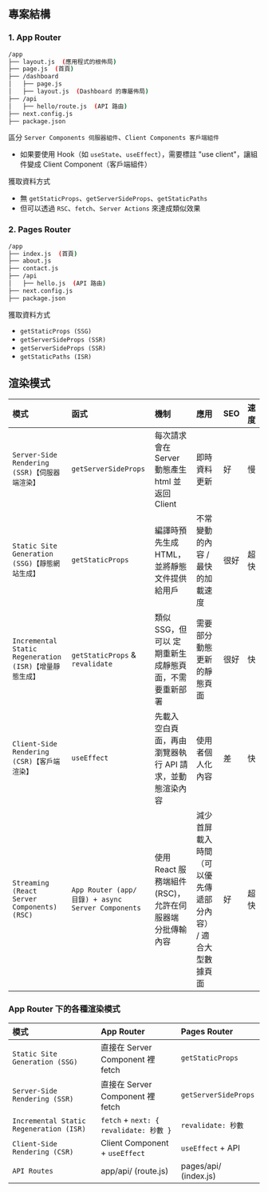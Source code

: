 ## 專案結構

### 1. App Router
```bash
/app
├── layout.js  (應用程式的根佈局)
├── page.js  (首頁)
├── /dashboard
│   ├── page.js
│   ├── layout.js  (Dashboard 的專屬佈局)
├── /api
│   ├── hello/route.js  (API 路由)
├── next.config.js
├── package.json
```
區分 `Server Components 伺服器組件`、`Client Components 客戶端組件`
- 如果要使用 Hook（如 `useState`、`useEffect`），需要標註 "use client"，讓組件變成 Client Component（客戶端組件）

獲取資料方式
- 無 `getStaticProps`、`getServerSideProps`、`getStaticPaths`
- 但可以透過 `RSC`、`fetch`、`Server Actions` 來達成類似效果

### 2. Pages Router
```bash
/app
├── index.js  (首頁)
├── about.js
├── contact.js
├── /api
│   ├── hello.js  (API 路由)
├── next.config.js
├── package.json
```
獲取資料方式
- `getStaticProps (SSG)`
- `getServerSideProps (SSR)`
- `getServerSideProps (SSR)`
- `getStaticPaths (ISR)`

## 渲染模式

| 模式 | 函式 | 機制 | 應用 | SEO | 速度 |
| :- | :- | :- | :- | :- | :- |
| `Server-Side Rendering (SSR)【伺服器端渲染】` | `getServerSideProps` | 每次請求會在 Server 動態產生 html 並返回 Client | 即時資料更新 | 好 | 慢 |
| `Static Site Generation (SSG)【靜態網站生成】` | `getStaticProps` | 編譯時預先生成 HTML，並將靜態文件提供給用戶 | 不常變動的內容 / 最快的加載速度 | 很好 | 超快 |
| `Incremental Static Regeneration (ISR)【增量靜態生成】` | `getStaticProps` & `revalidate` | 類似 SSG，但可以 定期重新生成靜態頁面，不需要重新部署 | 需要部分動態更新的靜態頁面 | 很好 | 快 |
| `Client-Side Rendering (CSR)【客戶端渲染】` | `useEffect` | 先載入 空白頁面，再由瀏覽器執行 API 請求，並動態渲染內容 | 使用者個人化內容 | 差 | 快 |
| `Streaming (React Server Components) (RSC)` | `App Router (app/ 目錄) + async Server Components` | 使用 React 服務端組件 (RSC)，允許在伺服器端 分批傳輸 內容 | 減少首屏載入時間（可以優先傳遞部分內容） / 適合大型數據頁面 | 好 | 超快 |

### App Router 下的各種渲染模式
| 模式 | App Router | Pages Router |
| :- | :- | :- |
| `Static Site Generation (SSG)` | 直接在 Server Component 裡 fetch | `getStaticProps` |
| `Server-Side Rendering (SSR)` | 直接在 Server Component 裡 fetch | `getServerSideProps` |
| `Incremental Static Regeneration (ISR)` | `fetch` + `next: { revalidate: 秒數 }` | `revalidate: 秒數` |
| `Client-Side Rendering (CSR)` | Client Component + `useEffect` | `useEffect` + API |
| `API Routes` | app/api/ (route.js) | pages/api/ (index.js) |